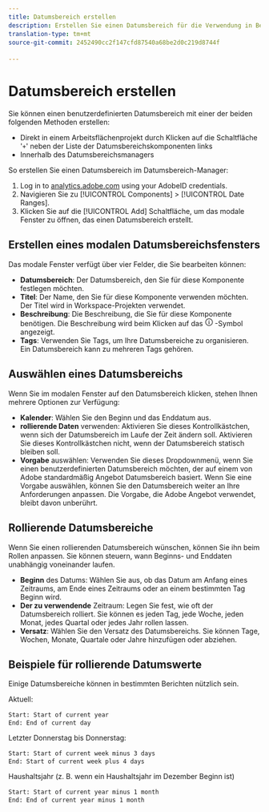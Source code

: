 ```yaml
---
title: Datumsbereich erstellen
description: Erstellen Sie einen Datumsbereich für die Verwendung in Berichte.
translation-type: tm+mt
source-git-commit: 2452490cc2f147cfd87540a68be2d0c219d8744f

---
```



# Datumsbereich erstellen

Sie können einen benutzerdefinierten Datumsbereich mit einer der beiden folgenden Methoden erstellen:

* Direkt in einem Arbeitsflächenprojekt durch Klicken auf die Schaltfläche &#39;`+`&#39; neben der Liste der Datumsbereichskomponenten links
* Innerhalb des Datumsbereichsmanagers

So erstellen Sie einen Datumsbereich im Datumsbereich-Manager:

1. Log in to [analytics.adobe.com](https://analytics.adobe.com) using your AdobeID credentials.
1. Navigieren Sie zu [!UICONTROL Components] > [!UICONTROL Date Ranges].
1. Klicken Sie auf die [!UICONTROL Add] Schaltfläche, um das modale Fenster zu öffnen, das einen Datumsbereich erstellt.

## Erstellen eines modalen Datumsbereichsfensters

Das modale Fenster verfügt über vier Felder, die Sie bearbeiten können:

* **Datumsbereich**: Der Datumsbereich, den Sie für diese Komponente festlegen möchten.
* **Titel**: Der Name, den Sie für diese Komponente verwenden möchten. Der Titel wird in Workspace-Projekten verwendet.
* **Beschreibung**: Die Beschreibung, die Sie für diese Komponente benötigen. Die Beschreibung wird beim Klicken auf das ![i](../assets/i.png) -Symbol angezeigt.
* **Tags**: Verwenden Sie Tags, um Ihre Datumsbereiche zu organisieren. Ein Datumsbereich kann zu mehreren Tags gehören.

## Auswählen eines Datumsbereichs

Wenn Sie im modalen Fenster auf den Datumsbereich klicken, stehen Ihnen mehrere Optionen zur Verfügung:

* **Kalender**: Wählen Sie den Beginn und das Enddatum aus.
* **rollierende Daten** verwenden: Aktivieren Sie dieses Kontrollkästchen, wenn sich der Datumsbereich im Laufe der Zeit ändern soll. Aktivieren Sie dieses Kontrollkästchen nicht, wenn der Datumsbereich statisch bleiben soll.
* **Vorgabe** auswählen: Verwenden Sie dieses Dropdownmenü, wenn Sie einen benutzerdefinierten Datumsbereich möchten, der auf einem von Adobe standardmäßig Angebot Datumsbereich basiert. Wenn Sie eine Vorgabe auswählen, können Sie den Datumsbereich weiter an Ihre Anforderungen anpassen. Die Vorgabe, die Adobe Angebot verwendet, bleibt davon unberührt.

## Rollierende Datumsbereiche

Wenn Sie einen rollierenden Datumsbereich wünschen, können Sie ihn beim Rollen anpassen. Sie können steuern, wann Beginns- und Enddaten unabhängig voneinander laufen.

* **Beginn** des Datums: Wählen Sie aus, ob das Datum am Anfang eines Zeitraums, am Ende eines Zeitraums oder an einem bestimmten Tag Beginn wird.
* **Der zu verwendende** Zeitraum: Legen Sie fest, wie oft der Datumsbereich rolliert. Sie können es jeden Tag, jede Woche, jeden Monat, jedes Quartal oder jedes Jahr rollen lassen.
* **Versatz**: Wählen Sie den Versatz des Datumsbereichs. Sie können Tage, Wochen, Monate, Quartale oder Jahre hinzufügen oder abziehen.

## Beispiele für rollierende Datumswerte

Einige Datumsbereiche können in bestimmten Berichten nützlich sein.

Aktuell:

```text
Start: Start of current year
End: End of current day
```

Letzter Donnerstag bis Donnerstag:

```text
Start: Start of current week minus 3 days
End: Start of current week plus 4 days
```

Haushaltsjahr (z. B. wenn ein Haushaltsjahr im Dezember Beginn ist)

```text
Start: Start of current year minus 1 month
End: End of current year minus 1 month
```
